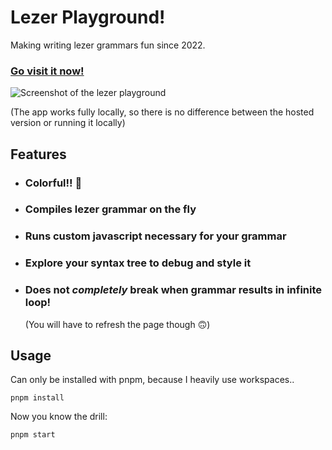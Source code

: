 # Lezer Playground!

Making writing lezer grammars fun since 2022.

### [Go visit it now!](https://lezer-playground.vercel.app/)

![Screenshot of the lezer playground](./screenshot.png)

(The app works fully locally, so there is no difference between the hosted version or running it locally)

## Features

- ### Colorful!! 🌈
- ### Compiles lezer grammar on the fly
- ### Runs custom javascript necessary for your grammar
- ### Explore your syntax tree to debug and style it
- ### Does not _completely_ break when grammar results in infinite loop!
  (You will have to refresh the page though 🙃)

## Usage

Can only be installed with pnpm, because I heavily use workspaces..

```
pnpm install
```

Now you know the drill:

```
pnpm start
```
